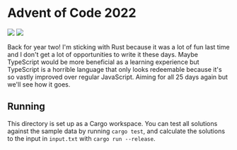 # Advent of Code 2022

![](https://img.shields.io/badge/days%20completed-15-darkgreen)
![](https://img.shields.io/badge/stars%20⭐-30-yellow)

Back for year two! I'm sticking with Rust because it was a lot of fun last time
and I don't get a lot of opportunities to write it these days. Maybe TypeScript
would be more beneficial as a learning experience but TypeScript is a horrible
language that only looks redeemable because it's so vastly improved over
regular JavaScript. Aiming for all 25 days again but we'll see how it goes.

## Running

This directory is set up as a Cargo workspace. You can test all solutions
against the sample data by running `cargo test`, and calculate the solutions to
the input in `input.txt` with `cargo run --release`.
